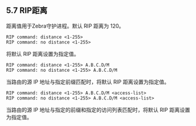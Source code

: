 ## 5.7 RIP距离

距离值用于Zebra守护进程。默认 RIP 距离为 120。

```shell
RIP command: distance <1-255>
RIP command: no distance <1-255>
```

将默认 RIP 距离设置为指定值。

```shell
RIP command: distance <1-255> A.B.C.D/M
RIP command: no distance <1-255> A.B.C.D/M
```

当路由的源 IP 地址与指定前缀匹配时，将默认 RIP 距离设置为指定值。

```shell
RIP command: distance <1-255> A.B.C.D/M <access-list>
RIP command: no distance <1-255> A.B.C.D/M <access-list>
```

当路由的源 IP 地址与指定的前缀和指定的访问列表匹配时，将默认 RIP 距离设置为指定值。
